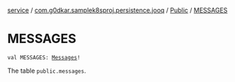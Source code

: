 [service](../../index.md) / [com.g0dkar.samplek8sproj.persistence.jooq](../index.md) / [Public](index.md) / [MESSAGES](./-m-e-s-s-a-g-e-s.md)

# MESSAGES

`val MESSAGES: `[`Messages`](../../com.g0dkar.samplek8sproj.persistence.jooq.tables/-messages/index.md)`!`

The table `public.messages`.

